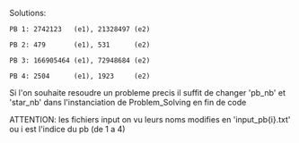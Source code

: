 Solutions:
    
    PB 1: 2742123   (e1), 21328497 (e2)
    
    PB 2: 479       (e1), 531      (e2)
    
    PB 3: 166905464 (e1), 72948684 (e2)
    
    PB 4: 2504      (e1), 1923     (e2)

Si l'on souhaite resoudre un probleme precis il suffit de changer 'pb_nb' et 'star_nb' dans l'instanciation de Problem_Solving en fin de code

ATTENTION: les fichiers input on vu leurs noms modifies en 'input_pb{i}.txt' ou i est l'indice du pb (de 1 a 4)

